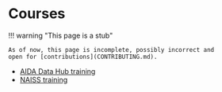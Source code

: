 # Courses

!!! warning "This page is a stub"

    As of now, this page is incomplete, possibly incorrect and
    open for [contributions](CONTRIBUTING.md).

- [AIDA Data Hub training](https://datahub.aida.scilifelab.se/training/)
- [NAISS training](https://www.naiss.se/training/)

